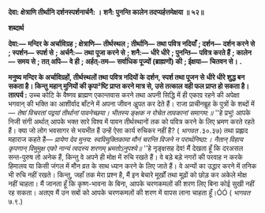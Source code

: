 **देवा: क्षेत्राणि तीर्थानि दर्शनस्पर्शनार्चनै: ।** **शनै: पुनन्ति कालेन तदप्यर्हत्तमेक्षया ॥ ५२॥** 

**शब्दार्थ** 

**देवा:—** **मन्दिर के अर्चाविग्रह** **; क्षेत्राणि—** **तीर्थस्थल** **; तीर्थानि—** **तथा पवित्र नदियाँ** **; दर्शन—** **दर्शन करने से** **; स्पर्शन—** **स्पर्श से** **;** **अर्चनै:—** **तथा पूजा करने से** **; शनै:—** **धीरे धीरे** **; पुनन्ति—** **पवित्र करते हैं** **; कालेन—** **समय से** **; तत् अपि—** **वे ही** **; अर्हत्-तम—** **सर्वाधिक पूज्यों (ब्राह्मणों) की** **; ईक्षया—** **चितवन से।** **.** 

**मनुष्य मन्दिर के अर्चाविग्रहों, तीर्थस्थलों तथा पवित्र नदियों के दर्शन, स्पर्श तथा पूजन से** **धीरे धीरे शुद्ध बन सकता है। किन्तु महान् मुनियों की कृपा²ष्टि प्राप्त करने मात्र से, उसे तत्काल** **वही फल प्राप्त हो सकता है।** **तात्पर्य :** उच्च कोटि के वैष्णव ब्राह्मण एकान्तवास करने तथा अपनी सिद्धि में ही एकाग्र रहने की अपेक्षा भगवान् की भक्ति का आशीर्वाद बाँटने में अपना जीवन अॢपत कर देते हैं। राजा प्राचीनबॢह के पुत्रों के शब्दों में— *तेषां विचरतां पद्वयां तीर्थानां पावनेच्छया।* *भीतस्य ङ्क्षक न रोचेत तावकानां समागम:॥* ''हे प्रभु! आपके निजी संगी अर्थात् आपके भक्त सारे विश्व में पावन तीर्थस्थानों तक को पवित्र करने के लिए भ्रमण करते रहते हैं। क्या जो लोग भवसागर से भयभीत हैं उन्हें ऐसा कार्य रुचिकर नहीं है? ( *भागवत* .३०.३७) तथा प्रह्लाद महाराज कहते हैं— *प्रायेण देव मुनय: स्वविमुक्तिकामा* *मौनं चरन्ति विजने न परार्थनिष्ठा:।* *नैतान् विहाय कृपणान् विमुमुक्ष एको* *नान्यं त्वदस्य शरणम् भ्रमतोऽनुपश्ये॥* ''हे नृङ्क्षसह देव! मैं देखता हूँ कि दरअसल सन्त-पुरुष तो अनेक हैं, किन्तु वे अपने ही मोक्ष में रुचि रखते हैं। वे बड़े बड़े नगरों की परवाह न करके हिमालय या किसी जंगल में मौन व्रत के साथ ध्यान करने के लिए जाते हैं। वे अन्यों का उद्धार करने में तनिक भी रुचि नहीं रखते। किन्तु, जहाँ तक मेरा प्रश्न है, मैं इन बेचारे मूर्खों तथा मूढ़ों को छोड़ कर अकेले मोक्ष नहीं चाहता। मैं जानता हूँ कि कृष्ण-भावना के बिना, आपके चरणकमलों की शरण लिए बिना कोई सुखी नहीं रह सकता। अतएव मैं उन सबों को आपके चरणकमलों की शरण में वापस लाना चाहता हूँ।ÓÓ ( *भागवत* ७.९.)  